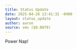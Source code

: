 ```yaml
---
title: Status Update
date: 2025-04-26 13:41:32 -0400
layout: status_update
author: aaron
source: sms ($0.0079)
---
```

Power Nap!
